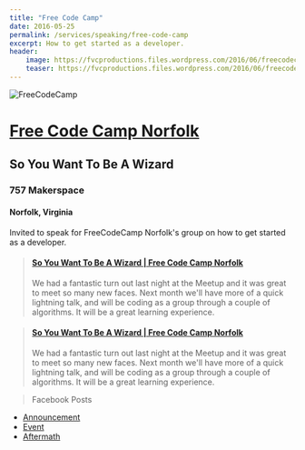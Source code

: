 ```yaml
---
title: "Free Code Camp"
date: 2016-05-25
permalink: /services/speaking/free-code-camp
excerpt: How to get started as a developer.
header:
    image: https://fvcproductions.files.wordpress.com/2016/06/freecodecamp.jpg
    teaser: https://fvcproductions.files.wordpress.com/2016/06/freecodecamp.jpg
---
```


![FreeCodeCamp](https://fvcproductions.files.wordpress.com/2016/06/freecodecamp.png)

# [Free Code Camp Norfolk](https://www.facebook.com/groups/free.code.camp.norfolk/)

## **So You Want To Be A Wizard**

### 757 Makerspace

#### Norfolk, Virginia

Invited to speak for FreeCodeCamp Norfolk's group on how to get started as a developer.

<blockquote class="embedly-card"><h4><a href="https://speakerdeck.com/fvcproductions/so-you-want-to-be-a-wizard-free-code-camp-norfolk">So You Want To Be A Wizard | Free Code Camp Norfolk</a></h4><p>We had a fantastic turn out last night at the Meetup and it was great to meet so many new faces. Next month we'll have more of a quick lightning talk, and will be coding as a group through a couple of algorithms. It will be a great learning experience.</p></blockquote>

<blockquote class="embedly-card"><h4><a href="https://speakerdeck.com/fvcproductions/so-you-want-to-be-a-wizard-free-code-camp-norfolk">So You Want To Be A Wizard | Free Code Camp Norfolk</a></h4><p>We had a fantastic turn out last night at the Meetup and it was great to meet so many new faces. Next month we'll have more of a quick lightning talk, and will be coding as a group through a couple of algorithms. It will be a great learning experience.</p></blockquote>

> Facebook Posts

*   [Announcement](https://www.facebook.com/groups/free.code.camp.norfolk/permalink/812271315539607/)
*   [Event](https://www.facebook.com/groups/free.code.camp.norfolk/permalink/806430109457061/)
*   [Aftermath](https://www.facebook.com/groups/free.code.camp.norfolk/permalink/812716962161709/)